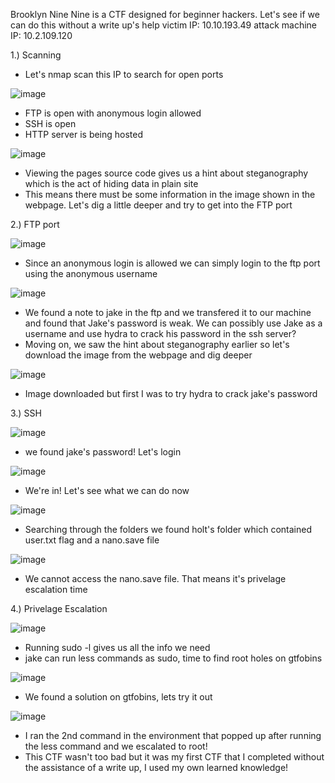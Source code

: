 Brooklyn Nine Nine is a CTF designed for beginner hackers. Let's see if we can do this without a write up's help
victim IP: 10.10.193.49
attack machine IP: 10.2.109.120 

1.) Scanning
  - Let's nmap scan this IP to search for open ports

![image](https://github.com/JordanPenaloza/TryHackMe/assets/113396128/398887a5-efa9-49b2-8966-769bccd0ada1)

  - FTP is open with anonymous login allowed
  - SSH is open
  - HTTP server is being hosted
    
![image](https://github.com/JordanPenaloza/TryHackMe/assets/113396128/a3b660e1-f6aa-41f7-9f23-397c58159658)

  - Viewing the pages source code gives us a hint about steganography which is the act of hiding data in plain site
  - This means there must be some information in the image shown in the webpage. Let's dig a little deeper and try to get into the FTP port

2.) FTP port

![image](https://github.com/JordanPenaloza/TryHackMe/assets/113396128/09540cc4-790b-4242-881f-9aae340c9d94)

  - Since an anonymous login is allowed we can simply login to the ftp port using the anonymous username
    
![image](https://github.com/JordanPenaloza/TryHackMe/assets/113396128/6e7bb2cb-da54-48eb-915e-1ab1bba5cec7)

  - We found a note to jake in the ftp and we transfered it to our machine and found that Jake's password is weak. We can possibly use Jake as a username and use hydra to crack his password in the ssh server?
  - Moving on, we saw the hint about steganography earlier so let's download the image from the webpage and dig deeper
    
![image](https://github.com/JordanPenaloza/TryHackMe/assets/113396128/3fb010c2-8e34-447f-a463-085ddfd532b8)

  - Image downloaded but first I was to try hydra to crack jake's password

3.) SSH

![image](https://github.com/JordanPenaloza/TryHackMe/assets/113396128/cd9993f2-a559-49c3-8a62-d979f2a046c8)

  - we found jake's password! Let's login

![image](https://github.com/JordanPenaloza/TryHackMe/assets/113396128/0e1e59d9-a1cc-4e17-8609-9694a42053a9)

  - We're in! Let's see what we can do now

![image](https://github.com/JordanPenaloza/TryHackMe/assets/113396128/5bf2fd7b-6d19-48b4-9506-93d4182aff98)

  - Searching through the folders we found holt's folder which contained user.txt flag and a nano.save file

![image](https://github.com/JordanPenaloza/TryHackMe/assets/113396128/029c26da-f2e5-44c7-8249-cfdccc46a294)

  - We cannot access the nano.save file. That means it's privelage escalation time

4.) Privelage Escalation

![image](https://github.com/JordanPenaloza/TryHackMe/assets/113396128/135e2a29-0e0f-4eca-a2a0-8bdac0e13f08)

  - Running sudo -l gives us all the info we need
  - jake can run less commands as sudo, time to find root holes on gtfobins
    
![image](https://github.com/JordanPenaloza/TryHackMe/assets/113396128/64a1baad-19d4-47cc-aa30-db854d9271c1)

  - We found a solution on gtfobins, lets try it out

![image](https://github.com/JordanPenaloza/TryHackMe/assets/113396128/db79db60-ea09-49ee-b405-b2d971cb12df)

  - I ran the 2nd command in the environment that popped up after running the less command and we escalated to root!
  - This CTF wasn't too bad but it was my first CTF that I completed without the assistance of a write up, I used my own learned knowledge!







